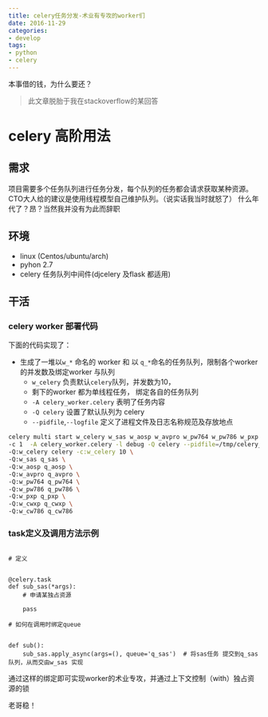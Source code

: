 ```yaml
---
title: celery任务分发-术业有专攻的worker们
date: 2016-11-29
categories:
- develop
tags:
- python
- celery
---
```


本事借的钱，为什么要还？

> 此文章脱胎于我在stackoverflow的某回答
<!--more-->

# celery 高阶用法


## 需求

项目需要多个任务队列进行任务分发，每个队列的任务都会请求获取某种资源。
CTO大人给的建议是使用线程模型自己维护队列。（说实话我当时就怒了） 什么年代了？昂？当然我并没有为此而辞职

## 环境
- linux (Centos/ubuntu/arch)
- pyhon 2.7
- celery 任务队列中间件(djcelery 及flask 都适用)


## 干活

### celery worker 部署代码

下面的代码实现了：
- 生成了一堆以`w_*` 命名的 worker 和 以 `q_*`命名的任务队列，限制各个worker的并发数及绑定worker 与队列
    + `w_celery` 负责默认`celery`队列，并发数为10，
    + 剩下的worker 都为单线程任务， 绑定各自的任务队列
    + `-A celery_worker.celery`  表明了任务内容
    + `-Q celery` 设置了默认队列为 celery
    + `--pidfile`,`--logfile` 定义了进程文件及日志名称规范及存放地点
```bash
celery multi start w_celery w_sas w_aosp w_avpro w_pw764 w_pw786 w_pxp w_cwxp w_cw786 \
-c 1  -A celery_worker.celery -l debug -Q celery --pidfile=/tmp/celery_%n.pid --logfile=/tmp/celery_%n.log  \
-Q:w_celery celery -c:w_celery 10 \
-Q:w_sas q_sas \
-Q:w_aosp q_aosp \
-Q:w_avpro q_avpro \
-Q:w_pw764 q_pw764 \
-Q:w_pw786 q_pw786 \
-Q:w_pxp q_pxp \
-Q:w_cwxp q_cwxp \
-Q:w_cw786 q_cw786
```

### task定义及调用方法示例

```python?linenumber=true

# 定义


@celery.task
def sub_sas(*args):
    # 申请某独占资源

    pass

# 如何在调用时绑定queue


def sub():
    sub_sas.apply_async(args=(), queue='q_sas')  # 将sas任务 提交到q_sas 队列，从而交由w_sas 实现  
```
通过这样的绑定即可实现worker的术业专攻，并通过上下文控制（with）独占资源的锁


老哥稳！
